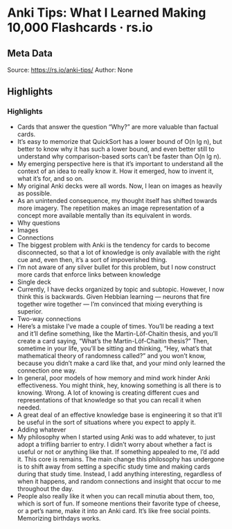 # Anki Tips: What I Learned Making 10,000 Flashcards · rs.io

## Meta Data

Source:  https://rs.io/anki-tips/ 
Author: None

## Highlights

### Highlights

- Cards that answer the question “Why?” are more valuable than factual cards.
- It’s easy to memorize that QuickSort has a lower bound of O(n lg n), but better to know why it has such a lower bound, and even better still to understand why comparison-based sorts can’t be faster than O(n lg n).
- My emerging perspective here is that it’s important to understand all the context of an idea to really know it. How it emerged, how to invent it, what it’s for, and so on.
- My original Anki decks were all words. Now, I lean on images as heavily as possible.
- As an unintended consequence, my thought itself has shifted towards more imagery. The repetition makes an image representation of a concept more available mentally than its equivalent in words.
- Why questions
- Images
- Connections
- The biggest problem with Anki is the tendency for cards to become disconnected, so that a lot of knowledge is only available with the right cue and, even then, it’s a sort of impoverished thing.
- I’m not aware of any silver bullet for this problem, but I now construct more cards that enforce links between knowledge
- Single deck
- Currently, I have decks organized by topic and subtopic. However, I now think this is backwards. Given Hebbian learning — neurons that fire together wire together — I’m convinced that mixing everything is superior.
- Two-way connections
- Here’s a mistake I’ve made a couple of times. You’ll be reading a text and it’ll define something, like the Martin-Löf-Chaitin thesis, and you’ll create a card saying, “What’s the Martin-Löf-Chaitin thesis?”
  Then, sometime in your life, you’ll be sitting and thinking, “Hey, what’s that mathematical theory of randomness called?” and you won’t know, because you didn’t make a card like that, and your mind only learned the connection one way.
- In general, poor models of how memory and mind work hinder Anki effectiveness. You might think, hey, knowing something is all there is to knowing. Wrong. A lot of knowing is creating different cues and representations of that knowledge so that you can recall it when needed.
- A great deal of an effective knowledge base is engineering it so that it’ll be useful in the sort of situations where you expect to apply it.
- Adding whatever
- My philosophy when I started using Anki was to add whatever, to just adopt a trifling barrier to entry. I didn’t worry about whether a fact is useful or not or anything like that. If something appealed to me, I’d add it.
  This core is remains. The main change this philosophy has undergone is to shift away from setting a specific study time and making cards during that study time. Instead, I add anything interesting, regardless of when it happens, and random connections and insight that occur to me throughout the day.
- People also really like it when you can recall minutia about them, too, which is sort of fun. If someone mentions their favorite type of cheese, or a pet’s name, make it into an Anki card. It’s like free social points. Memorizing birthdays works.
